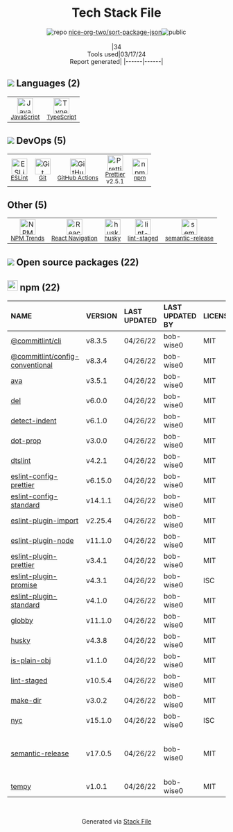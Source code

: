 <!--
&lt;--- Readme.md Snippet without images Start ---&gt;
## Tech Stack
nice-org-two/sort-package-json is built on the following main stack:

- [JavaScript](https://developer.mozilla.org/en-US/docs/Web/JavaScript) – Languages
- [TypeScript](http://www.typescriptlang.org) – Languages
- [ESLint](http://eslint.org/) – Code Review
- [GitHub Actions](https://github.com/features/actions) – Continuous Integration
- [Prettier](https://prettier.io/) – Code Review
- [React Navigation](https://reactnavigation.org/) – Cross-Platform Mobile Tools

Full tech stack [here](/techstack.md)

&lt;--- Readme.md Snippet without images End ---&gt;

&lt;--- Readme.md Snippet with images Start ---&gt;
## Tech Stack
nice-org-two/sort-package-json is built on the following main stack:

- <img width='25' height='25' src='https://img.stackshare.io/service/1209/javascript.jpeg' alt='JavaScript'/> [JavaScript](https://developer.mozilla.org/en-US/docs/Web/JavaScript) – Languages
- <img width='25' height='25' src='https://img.stackshare.io/service/1612/bynNY5dJ.jpg' alt='TypeScript'/> [TypeScript](http://www.typescriptlang.org) – Languages
- <img width='25' height='25' src='https://img.stackshare.io/service/3337/Q4L7Jncy.jpg' alt='ESLint'/> [ESLint](http://eslint.org/) – Code Review
- <img width='25' height='25' src='https://img.stackshare.io/service/11563/actions.png' alt='GitHub Actions'/> [GitHub Actions](https://github.com/features/actions) – Continuous Integration
- <img width='25' height='25' src='https://img.stackshare.io/service/7035/default_66f265943abed56bcdbfca1c866a4261b1fbb063.jpg' alt='Prettier'/> [Prettier](https://prettier.io/) – Code Review
- <img width='25' height='25' src='https://img.stackshare.io/service/6422/react-navigation.png' alt='React Navigation'/> [React Navigation](https://reactnavigation.org/) – Cross-Platform Mobile Tools

Full tech stack [here](/techstack.md)

&lt;--- Readme.md Snippet with images End ---&gt;
-->
<div align="center">

# Tech Stack File
![](https://img.stackshare.io/repo.svg "repo") [nice-org-two/sort-package-json](https://github.com/nice-org-two/sort-package-json)![](https://img.stackshare.io/public_badge.svg "public")
<br/><br/>
|34<br/>Tools used|03/17/24 <br/>Report generated|
|------|------|
</div>

## <img src='https://img.stackshare.io/languages.svg'/> Languages (2)
<table><tr>
  <td align='center'>
  <img width='36' height='36' src='https://img.stackshare.io/service/1209/javascript.jpeg' alt='JavaScript'>
  <br>
  <sub><a href="https://developer.mozilla.org/en-US/docs/Web/JavaScript">JavaScript</a></sub>
  <br>
  <sub></sub>
</td>

<td align='center'>
  <img width='36' height='36' src='https://img.stackshare.io/service/1612/bynNY5dJ.jpg' alt='TypeScript'>
  <br>
  <sub><a href="http://www.typescriptlang.org">TypeScript</a></sub>
  <br>
  <sub></sub>
</td>

</tr>
</table>

## <img src='https://img.stackshare.io/devops.svg'/> DevOps (5)
<table><tr>
  <td align='center'>
  <img width='36' height='36' src='https://img.stackshare.io/service/3337/Q4L7Jncy.jpg' alt='ESLint'>
  <br>
  <sub><a href="http://eslint.org/">ESLint</a></sub>
  <br>
  <sub></sub>
</td>

<td align='center'>
  <img width='36' height='36' src='https://img.stackshare.io/service/1046/git.png' alt='Git'>
  <br>
  <sub><a href="http://git-scm.com/">Git</a></sub>
  <br>
  <sub></sub>
</td>

<td align='center'>
  <img width='36' height='36' src='https://img.stackshare.io/service/11563/actions.png' alt='GitHub Actions'>
  <br>
  <sub><a href="https://github.com/features/actions">GitHub Actions</a></sub>
  <br>
  <sub></sub>
</td>

<td align='center'>
  <img width='36' height='36' src='https://img.stackshare.io/service/7035/default_66f265943abed56bcdbfca1c866a4261b1fbb063.jpg' alt='Prettier'>
  <br>
  <sub><a href="https://prettier.io/">Prettier</a></sub>
  <br>
  <sub>v2.5.1</sub>
</td>

<td align='center'>
  <img width='36' height='36' src='https://img.stackshare.io/service/1120/lejvzrnlpb308aftn31u.png' alt='npm'>
  <br>
  <sub><a href="https://www.npmjs.com/">npm</a></sub>
  <br>
  <sub></sub>
</td>

</tr>
</table>

## Other (5)
<table><tr>
  <td align='center'>
  <img width='36' height='36' src='https://img.stackshare.io/service/12294/empty-logo-square.png' alt='NPM Trends'>
  <br>
  <sub><a href="https://www.npmtrends.com/">NPM Trends</a></sub>
  <br>
  <sub></sub>
</td>

<td align='center'>
  <img width='36' height='36' src='https://img.stackshare.io/service/6422/react-navigation.png' alt='React Navigation'>
  <br>
  <sub><a href="https://reactnavigation.org/">React Navigation</a></sub>
  <br>
  <sub></sub>
</td>

<td align='center'>
  <img width='36' height='36' src='https://img.stackshare.io/service/9527/5502029.jpeg' alt='husky'>
  <br>
  <sub><a href="https://github.com/typicode/husky">husky</a></sub>
  <br>
  <sub></sub>
</td>

<td align='center'>
  <img width='36' height='36' src='https://img.stackshare.io/service/10577/11071.jpeg' alt='lint-staged'>
  <br>
  <sub><a href="https://github.com/okonet/lint-staged">lint-staged</a></sub>
  <br>
  <sub></sub>
</td>

<td align='center'>
  <img width='36' height='36' src='https://img.stackshare.io/service/10156/12867925.png' alt='semantic-release'>
  <br>
  <sub><a href="https://github.com/semantic-release/semantic-release">semantic-release</a></sub>
  <br>
  <sub></sub>
</td>

</tr>
</table>


## <img src='https://img.stackshare.io/group.svg' /> Open source packages (22)</h2>

## <img width='24' height='24' src='https://img.stackshare.io/service/1120/lejvzrnlpb308aftn31u.png'/> npm (22)

|NAME|VERSION|LAST UPDATED|LAST UPDATED BY|LICENSE|VULNERABILITIES|
|:------|:------|:------|:------|:------|:------|
|[@commitlint/cli](https://www.npmjs.com/@commitlint/cli)|v8.3.5|04/26/22|bob-wise0 |MIT|N/A|
|[@commitlint/config-conventional](https://www.npmjs.com/@commitlint/config-conventional)|v8.3.4|04/26/22|bob-wise0 |MIT|N/A|
|[ava](https://www.npmjs.com/ava)|v3.5.1|04/26/22|bob-wise0 |MIT|N/A|
|[del](https://www.npmjs.com/del)|v6.0.0|04/26/22|bob-wise0 |MIT|N/A|
|[detect-indent](https://www.npmjs.com/detect-indent)|v6.1.0|04/26/22|bob-wise0 |MIT|N/A|
|[dot-prop](https://www.npmjs.com/dot-prop)|v3.0.0|04/26/22|bob-wise0 |MIT|[CVE-2020-8116](https://github.com/advisories/GHSA-ff7x-qrg7-qggm) (High)|
|[dtslint](https://www.npmjs.com/dtslint)|v4.2.1|04/26/22|bob-wise0 |MIT|N/A|
|[eslint-config-prettier](https://www.npmjs.com/eslint-config-prettier)|v6.15.0|04/26/22|bob-wise0 |MIT|N/A|
|[eslint-config-standard](https://www.npmjs.com/eslint-config-standard)|v14.1.1|04/26/22|bob-wise0 |MIT|N/A|
|[eslint-plugin-import](https://www.npmjs.com/eslint-plugin-import)|v2.25.4|04/26/22|bob-wise0 |MIT|N/A|
|[eslint-plugin-node](https://www.npmjs.com/eslint-plugin-node)|v11.1.0|04/26/22|bob-wise0 |MIT|N/A|
|[eslint-plugin-prettier](https://www.npmjs.com/eslint-plugin-prettier)|v3.4.1|04/26/22|bob-wise0 |MIT|N/A|
|[eslint-plugin-promise](https://www.npmjs.com/eslint-plugin-promise)|v4.3.1|04/26/22|bob-wise0 |ISC|N/A|
|[eslint-plugin-standard](https://www.npmjs.com/eslint-plugin-standard)|v4.1.0|04/26/22|bob-wise0 |MIT|N/A|
|[globby](https://www.npmjs.com/globby)|v11.1.0|04/26/22|bob-wise0 |MIT|N/A|
|[husky](https://www.npmjs.com/husky)|v4.3.8|04/26/22|bob-wise0 |MIT|N/A|
|[is-plain-obj](https://www.npmjs.com/is-plain-obj)|v1.1.0|04/26/22|bob-wise0 |MIT|N/A|
|[lint-staged](https://www.npmjs.com/lint-staged)|v10.5.4|04/26/22|bob-wise0 |MIT|N/A|
|[make-dir](https://www.npmjs.com/make-dir)|v3.0.2|04/26/22|bob-wise0 |MIT|N/A|
|[nyc](https://www.npmjs.com/nyc)|v15.1.0|04/26/22|bob-wise0 |ISC|N/A|
|[semantic-release](https://www.npmjs.com/semantic-release)|v17.0.5|04/26/22|bob-wise0 |MIT|[CVE-2020-26226](https://github.com/advisories/GHSA-r2j6-p67h-q639) (High)<br/>[CVE-2022-31051](https://github.com/advisories/GHSA-x2pg-mjhr-2m5x) (Moderate)|
|[tempy](https://www.npmjs.com/tempy)|v1.0.1|04/26/22|bob-wise0 |MIT|N/A|

<br/>
<div align='center'>

Generated via [Stack File](https://github.com/marketplace/stack-file)
